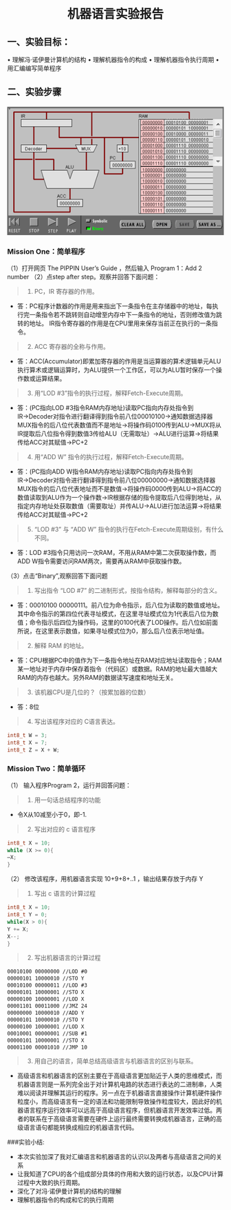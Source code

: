 <center>

# 机器语言实验报告

</center>

## 一、实验目标：
•	理解冯·诺伊曼计算机的结构
•	理解机器指令的构成
•	理解机器指令执行周期
•	用汇编编写简单程序
## 二、实验步骤 

![](images/w.png)


### Mission One：简单程序
（1）打开网页 The PIPPIN User’s Guide ，然后输入 Program 1：Add 2 number
（2）点step after step。观察并回答下面问题：

>1.	PC，IR 寄存器的作用。
- 答：PC程序计数器的作用是用来指出下一条指令在主存储器中的地址，每执行完一条指令若不跳转则自动增至内存中下一条指令的地址，否则修改值为跳转的地址。
IR指令寄存器的作用是在CPU里用来保存当前正在执行的一条指令。
>2.	ACC 寄存器的全称与作用。
- 答：ACC(Accumulator)即累加寄存器的作用是当运算器的算术逻辑单元ALU执行算术或逻辑运算时，为ALU提供一个工作区，可以为ALU暂时保存一个操作数或运算结果。
>3.	用“LOD #3”指令的执行过程，解释Fetch-Execute周期。
- 答：(PC指向LOD #3指令RAM内存地址)读取PC指向内存处指令到IR→Decoder对指令进行翻译得到指令前八位00010100→通知数据选择器MUX指令的后八位代表数值而不是地址→将操作码0100传到ALU→MUX将从IR提取后八位指令得到数值3传给ALU（无需取址）→ALU进行运算→将结果传给ACC对其赋值→PC+2
>4.	用“ADD W” 指令的执行过程，解释Fetch-Execute周期。
- 答：(PC指向ADD W指令RAM内存地址)读取PC指向内存处指令到IR→Decoder对指令进行翻译得到指令前八位00000000→通知数据选择器MUX指令的后八位代表地址而不是数值→将操作码0000传到ALU→将ACC的数值读取到ALU作为一个操作数→IR根据存储的指令提取后八位得到地址，从指定内存地址处获取数值（需要取址）并传ALU→ALU进行加法运算→将结果传给ACC对其赋值→PC+2
>5.	“LOD #3” 与 “ADD W” 指令的执行在Fetch-Execute周期级别，有什么不同。
- 答：LOD #3指令只用访问一次RAM，不用从RAM中第二次获取操作数，而ADD W指令需要访问RAM两次，需要再从RAM中获取操作数。

（3）点击“Binary”,观察回答下面问题
>1.	写出指令 “LOD #7” 的二进制形式，按指令结构，解释每部分的含义。
- 答：00010100 00000111。前八位为命令指示，后八位为读取的数值或地址。其中命令指示的第四位代表寻址模式，在这里寻址模式位为1代表后八位为数值；命令指示后四位为操作码，这里的0100代表了LOD操作。后八位如前面所说，在这里表示数值，如果寻址模式位为0，那么后八位表示地址值。
>2.	解释 RAM 的地址。
- 答：CPU根据PC中的值作为下一条指令地址在RAM对应地址读取指令；RAM某一地址对于内存中保存着指令（代码区）或数据。RAM的地址最大值越大RAM的内存也越大。另外RAM的数据读写速度和地址无关。
>3.	该机器CPU是几位的？（按累加器的位数）
- 答：8位
>4.	写出该程序对应的 C语言表达。
```C
int8_t W = 3;
int8_t X = 7;
int8_t Z = X + W;
```
### Mission Two：简单循环
（1） 输入程序Program 2，运行并回答问题：
>1.	用一句话总结程序的功能
- 令X从10减至小于0，即-1.
>2.	写出对应的 c 语言程序
```C
int8_t X = 10; 
while (X >= 0){ 
–X; 
}
```
（2） 修改该程序，用机器语言实现 10+9+8+..1 ，输出结果存放于内存 Y

>1.	写出 c 语言的计算过程
```C
int8_t X = 10; 
int8_t Y = 0; 
while(X > 0){ 
Y += X; 
X--; 
} 
```
>2.	写出机器语言的计算过程
```
00010100 00000000 //LOD #0
00000101 10000010 //STO Y
00010100 00000011 //LOD #3
00000101 10000001 //STO X
00000100 10000001 //LOD X
00001101 00011000 //JMZ 24
00000000 10000010 //ADD Y
00000101 10000010 //STO Y
00000100 10000001 //LOD X
00010001 00000001 //SUB #1
00000101 10000001 //STO X
00001100 00001010 //JMP 10
```

>3.	用自己的语言，简单总结高级语言与机器语言的区别与联系。
- 高级语言和机器语言的区别主要在于高级语言更加贴近于人类的思维模式，而机器语言则是一系列完全出于对计算机电路的状态进行表达的二进制串，人类难以阅读并理解其运行的程序。另一点在于机器语言直接操作计算机硬件操作粒度小，而高级语言有一定的语法和功能限制导致操作粒度较大，因此好的机器语言程序运行效率可以远高于高级语言程序，但机器语言开发效率过低。两者的联系在于高级语言需要在硬件上运行最终需要转换成机器语言，正确的高级语言语句都能转换成相应的机器语言代码。

###实验小结:
- 本次实验加深了我对汇编语言和机器语言的认识以及两者与高级语言之间的关系
- 让我知道了CPU的各个组成部分具体的作用和大致的运行状态，以及CPU计算过程中大致的执行周期。
- 深化了对冯·诺伊曼计算机的结构的理解
- 理解机器指令的构成和它的执行周期